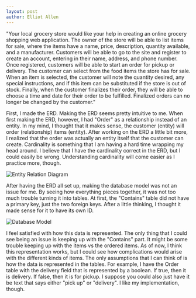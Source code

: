 ```yaml
---
layout: post
author: Elliot Allen
---
```


"Your local grocery store would like your help in creating an online grocery shopping web application. The owner of the store will be able to list items for sale, where the items have a name, price, description, quantity available, and a manufacturer. Customers will be able to go to the site and register to create an account, entering in their name, address, and phone number. Once registered, customers will be able to start an order for pickup or delivery. The customer can select from the food items the store has for sale. When an item is selected, the customer will note the quantity desired, any special instructions, and if this item can be substituted if the store is out of stock. Finally, when the customer finalizes their order, they will be able to choose a time and date for their order to be fulfilled. Finalized orders can no longer be changed by the customer."

First, I made the ERD. Making the ERD seems pretty intuitive to me. When first making the ERD, however, I had "Order" as a relationship instead of an entity. In my mind, I thought that it makes sense, the customer (entity) will order (relationship) items (entity). After working on the ERD a little bit more, I realized that the order was actually an entity itself that the customer can create. Cardinality is something that I am having a hard time wrapping my head around. I believe that I have the cardinality correct in the ERD, but I could easily be wrong. Understanding cardinality will come easier as I practice more, though.

![Entity Relation Diagram](../../../Blankdiagram.png)

After having the ERD all set up, making the database model was not an issue for me. By seeing how everything pieces together, it was not too much trouble turning it into tables. At first, the "Contains" table did not have a primary key, just the two foreign keys. After a little thinking, I thought it made sense for it to have its own ID. 

![Database Model](../../../Database_Model_for_Lab6-2023-09-26_16-36.png)

I feel satisfied with how this data is represented. The only thing that I could see being an issue is keeping up with the "Contains" part. It might be some trouble keeping up with the items vs the ordered items. As of now, I think this representation works, but I could see how complications would arise with the different kinds of items. The only assumptions that I can think of is how the data is represented in the tables. For example, I have the Order table with the delivery field that is represented by a boolean. If true, then it is delivery. If false, then it is for pickup. I suppose you could also just have it be text that says either "pick up" or "delivery". I like my implementation, though.

